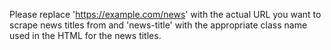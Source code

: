 Please replace 'https://example.com/news' with the actual URL you want to scrape news titles from and 'news-title' with the appropriate class name used in the HTML for the news titles.
